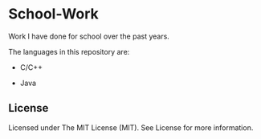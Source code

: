 # School-Work

Work I have done for school over the past years.


The languages in this repository are:

- C/C++

- Java

## License
Licensed under The MIT License (MIT). See License for more information.
